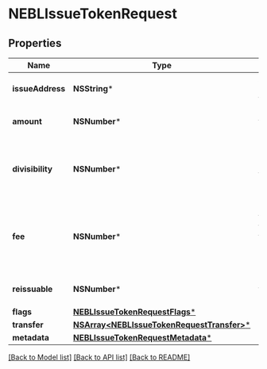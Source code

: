 # NEBLIssueTokenRequest

## Properties
Name | Type | Description | Notes
------------ | ------------- | ------------- | -------------
**issueAddress** | **NSString*** | Address issuing the token | 
**amount** | **NSNumber*** | Number of tokens to issue | 
**divisibility** | **NSNumber*** | Number of decimal places the token should be divisble by (0-7) | 
**fee** | **NSNumber*** | Fee in satoshi to include in the issuance transaction min 1000000000 (10 NEBL) | 
**reissuable** | **NSNumber*** | whether the token should be reissuable | 
**flags** | [**NEBLIssueTokenRequestFlags***](NEBLIssueTokenRequestFlags.md) |  | [optional] 
**transfer** | [**NSArray&lt;NEBLIssueTokenRequestTransfer&gt;***](NEBLIssueTokenRequestTransfer.md) |  | 
**metadata** | [**NEBLIssueTokenRequestMetadata***](NEBLIssueTokenRequestMetadata.md) |  | [optional] 

[[Back to Model list]](../README.md#documentation-for-models) [[Back to API list]](../README.md#documentation-for-api-endpoints) [[Back to README]](../README.md)



